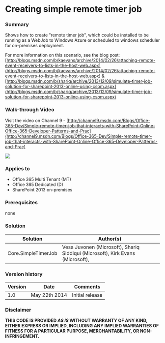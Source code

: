 # Creating simple remote timer job #

### Summary ###
Shows how to create "remote timer job", which could be installed to be running as a WebJob to Windows Azure or scheduled to windows scheduler for on-premises deployment.

For more information on this scenario, see the blog post: [http://blogs.msdn.com/b/kaevans/archive/2014/02/26/attaching-remote-event-receivers-to-lists-in-the-host-web.aspx](http://blogs.msdn.com/b/kaevans/archive/2014/02/26/attaching-remote-event-receivers-to-lists-in-the-host-web.aspx) & [http://blogs.msdn.com/b/shariq/archive/2013/12/09/simulate-timer-job-solution-for-sharepoint-2013-online-using-csom.aspx](http://blogs.msdn.com/b/shariq/archive/2013/12/09/simulate-timer-job-solution-for-sharepoint-2013-online-using-csom.aspx)


### Walk-through Video ###
Visit the video on Channel 9 - [http://channel9.msdn.com/Blogs/Office-365-Dev/Simple-remote-timer-job-that-interacts-with-SharePoint-Online-Office-365-Developer-Patterns-and-Prac](http://channel9.msdn.com/Blogs/Office-365-Dev/Simple-remote-timer-job-that-interacts-with-SharePoint-Online-Office-365-Developer-Patterns-and-Prac)

![](http://i.imgur.com/VL82DfK.png)

### Applies to ###
-  Office 365 Multi Tenant (MT)
-  Office 365 Dedicated (D)
-  SharePoint 2013 on-premises

### Prerequisites ###
none

### Solution ###
Solution | Author(s)
---------|----------
Core.SimpleTimerJob | Vesa Juvonen (Microsoft), Shariq Siddiqui (Microsoft), Kirk Evans (Microsoft), 

### Version history ###
Version  | Date | Comments
---------| -----| --------
1.0  | May 22th 2014 | Initial release

### Disclaimer ###
**THIS CODE IS PROVIDED *AS IS* WITHOUT WARRANTY OF ANY KIND, EITHER EXPRESS OR IMPLIED, INCLUDING ANY IMPLIED WARRANTIES OF FITNESS FOR A PARTICULAR PURPOSE, MERCHANTABILITY, OR NON-INFRINGEMENT.**
